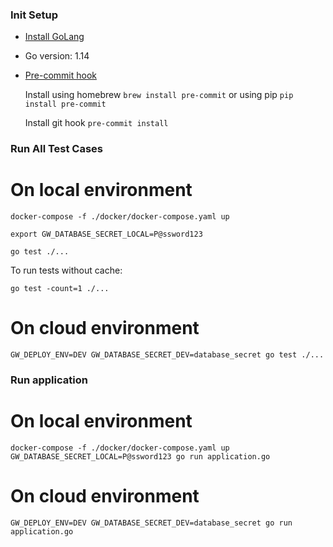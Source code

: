 ### Init Setup
- [Install GoLang](https://golang.org/doc/install)
- Go version: 1.14

- [Pre-commit hook](https://pre-commit.com/)

  Install using homebrew `brew install pre-commit` or using pip `pip install pre-commit`

  Install git hook `pre-commit install`

### Run All Test Cases
# On local environment

`docker-compose -f ./docker/docker-compose.yaml up`

`export GW_DATABASE_SECRET_LOCAL=P@ssword123`

`go test ./...`

To run tests without cache:

`go test -count=1 ./...`

# On cloud environment
`GW_DEPLOY_ENV=DEV GW_DATABASE_SECRET_DEV=database_secret go test ./...`

### Run application
# On local environment
`docker-compose -f ./docker/docker-compose.yaml up`
`GW_DATABASE_SECRET_LOCAL=P@ssword123 go run application.go`
# On cloud environment
`GW_DEPLOY_ENV=DEV GW_DATABASE_SECRET_DEV=database_secret go run application.go`
